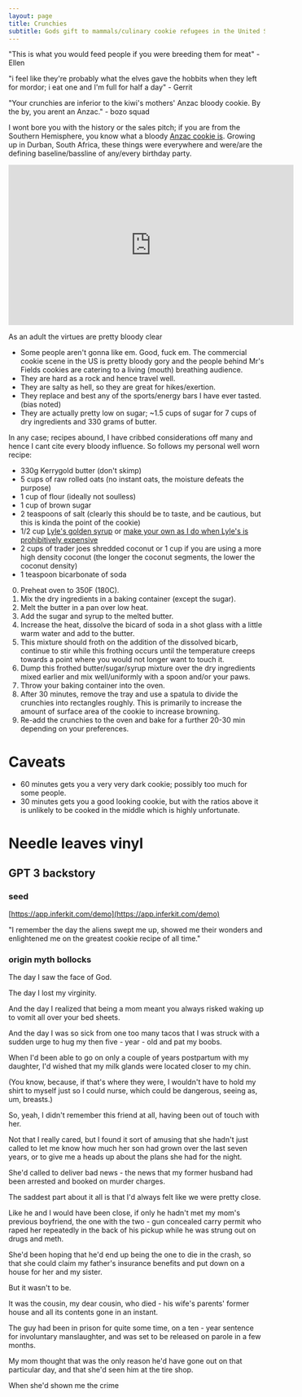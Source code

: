 ```yaml
---
layout: page
title: Crunchies
subtitle: Gods gift to mammals/culinary cookie refugees in the United States
---
```


"This is what you would feed people if you were breeding them for meat" - Ellen

"i feel like they're probably what the elves gave the hobbits when they left for mordor; i eat one and I'm full for half a day" - Gerrit

"Your crunchies are inferior to the kiwi's mothers' Anzac bloody cookie. By the by, you arent an Anzac." - bozo squad

I wont bore you with the history or the sales pitch; if you are from the Southern Hemisphere, you know what a bloody [Anzac cookie is](https://en.wikipedia.org/wiki/Anzac_biscuit). Growing up in Durban, South Africa, these things were everywhere and were/are the defining baseline/bassline of any/every birthday party.

<iframe width="560" height="315" src="https://www.youtube.com/embed/91EbLcM0y3Q" frameborder="0" allow="accelerometer; autoplay; encrypted-media; gyroscope; picture-in-picture" allowfullscreen></iframe>

As an adult the virtues are pretty bloody clear

- Some people aren't gonna like em. Good, fuck em. The commercial cookie scene in the US is pretty bloody gory and the people behind Mr's Fields cookies are catering to a living (mouth) breathing audience.
- They are hard as a rock and hence travel well.
- They are salty as hell, so they are great for hikes/exertion.
- They replace and best any of the sports/energy bars I have ever tasted. (bias noted)
- They are actually pretty low on sugar; ~1.5 cups of sugar for 7 cups of dry ingredients and 330 grams of butter.

In any case; recipes abound, I have cribbed considerations off many and hence I cant cite every bloody influence. So follows my personal well worn recipe:

- 330g Kerrygold butter (don't skimp)
- 5 cups of raw rolled oats (no instant oats, the moisture defeats the purpose)
- 1 cup of flour (ideally not soulless)
- 1 cup of brown sugar
- 2 teaspoons of salt (clearly this should be to taste, and be cautious, but this is kinda the point of the cookie)
- 1/2 cup [Lyle's golden syrup](https://www.lylesgoldensyrup.com/) or [make your own as I do when Lyle's is prohibitively expensive](http://www.chefeddy.com/2009/11/invert-sugar/)
- 2 cups of trader joes shredded coconut or 1 cup if you are using a more high density coconut (the longer the coconut segments, the lower the coconut density)
- 1 teaspoon bicarbonate of soda

0. Preheat oven to 350F (180C).
1. Mix the dry ingredients in a baking container (except the sugar).
2. Melt the butter in a pan over low heat.
3. Add the sugar and syrup to the melted butter.
4. Increase the heat, dissolve the bicard of soda in a shot glass with a little warm water and add to the butter.
5. This mixture should froth on the addition of the dissolved bicarb, continue to stir while this frothing occurs until the temperature creeps towards a point where you would not longer want to touch it.
6. Dump this frothed butter/sugar/syrup mixture over the dry ingredients mixed earlier and mix well/uniformly with a spoon and/or your paws.
7. Throw your baking container into the oven.
8. After 30 minutes, remove the tray and use a spatula to divide the crunchies into rectangles roughly. This is primarily to increase the amount of surface area of the cookie to increase browning.
9. Re-add the crunchies to the oven and bake for a further 20-30 min depending on your preferences.

# Caveats

- 60 minutes gets you a very very dark cookie; possibly too much for some people.
- 30 minutes gets you a good looking cookie, but with the ratios above it is unlikely to be cooked in the middle which is highly unfortunate.

# Needle leaves vinyl

## GPT 3 backstory

### seed

[https://app.inferkit.com/demo](https://app.inferkit.com/demo)

"I remember the day the aliens swept me up, showed me their wonders and enlightened me on the greatest cookie recipe of all time."

### origin myth bollocks

The day I saw the face of God.

The day I lost my virginity.

And the day I realized that being a mom meant you always risked waking up to vomit all over your bed sheets.

And the day I was so sick from one too many tacos that I was struck with a sudden urge to hug my then five - year - old and pat my boobs.

When I'd been able to go on only a couple of years postpartum with my daughter, I'd wished that my milk glands were located closer to my chin.

(You know, because, if that's where they were, I wouldn't have to hold my shirt to myself just so I could nurse, which could be dangerous, seeing as, um, breasts.)

So, yeah, I didn't remember this friend at all, having been out of touch with her.

Not that I really cared, but I found it sort of amusing that she hadn't just called to let me know how much her son had grown over the last seven years, or to give me a heads up about the plans she had for the night.

She'd called to deliver bad news - the news that my former husband had been arrested and booked on murder charges.

The saddest part about it all is that I'd always felt like we were pretty close.

Like he and I would have been close, if only he hadn't met my mom's previous boyfriend, the one with the two - gun concealed carry permit who raped her repeatedly in the back of his pickup while he was strung out on drugs and meth.

She'd been hoping that he'd end up being the one to die in the crash, so that she could claim my father's insurance benefits and put down on a house for her and my sister.

But it wasn't to be.

It was the cousin, my dear cousin, who died - his wife's parents' former house and all its contents gone in an instant.

The guy had been in prison for quite some time, on a ten - year sentence for involuntary manslaughter, and was set to be released on parole in a few months.

My mom thought that was the only reason he'd have gone out on that particular day, and that she'd seen him at the tire shop.

When she'd shown me the crime
